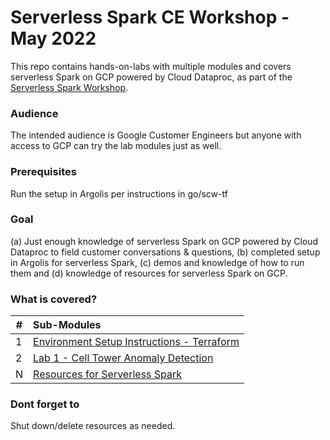 # Serverless Spark CE Workshop - May 2022

This repo contains hands-on-labs with multiple modules and covers serverless Spark on GCP powered by Cloud Dataproc, as part of the [Serverless Spark Workshop](go/spark-ce-workshop).

### Audience
The intended audience is Google Customer Engineers but anyone with access to GCP can try the lab modules just as well.

### Prerequisites
Run the setup in Argolis per instructions in go/scw-tf

### Goal
(a) Just enough knowledge of serverless Spark on GCP powered by Cloud Dataproc to field customer conversations & questions, (b) completed setup in Argolis for serverless Spark, (c) demos and knowledge of how to run them and (d) knowledge of resources for serverless Spark on GCP.

### What is covered?
| # | Sub-Modules | 
| -- | :--- |
| 1 | [Environment Setup Instructions - Terraform](go/scw-tf) | 
| 2 | [Lab 1 - Cell Tower Anomaly Detection](lab-1-README.md) |
| N | [Resources for Serverless Spark](https://spark.apache.org/docs/latest/) |

### Dont forget to 
Shut down/delete resources as needed.



